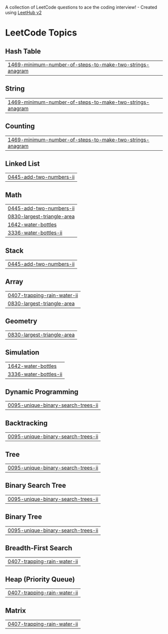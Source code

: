 A collection of LeetCode questions to ace the coding interview! - Created using [LeetHub v2](https://github.com/arunbhardwaj/LeetHub-2.0)
<!---LeetCode Topics Start-->
# LeetCode Topics
## Hash Table
|  |
| ------- |
| [1469-minimum-number-of-steps-to-make-two-strings-anagram](https://github.com/aniket-adhav/LeetCode-Practice/tree/master/1469-minimum-number-of-steps-to-make-two-strings-anagram) |
## String
|  |
| ------- |
| [1469-minimum-number-of-steps-to-make-two-strings-anagram](https://github.com/aniket-adhav/LeetCode-Practice/tree/master/1469-minimum-number-of-steps-to-make-two-strings-anagram) |
## Counting
|  |
| ------- |
| [1469-minimum-number-of-steps-to-make-two-strings-anagram](https://github.com/aniket-adhav/LeetCode-Practice/tree/master/1469-minimum-number-of-steps-to-make-two-strings-anagram) |
## Linked List
|  |
| ------- |
| [0445-add-two-numbers-ii](https://github.com/aniket-adhav/LeetCode-Practice/tree/master/0445-add-two-numbers-ii) |
## Math
|  |
| ------- |
| [0445-add-two-numbers-ii](https://github.com/aniket-adhav/LeetCode-Practice/tree/master/0445-add-two-numbers-ii) |
| [0830-largest-triangle-area](https://github.com/aniket-adhav/LeetCode-Practice/tree/master/0830-largest-triangle-area) |
| [1642-water-bottles](https://github.com/aniket-adhav/LeetCode-Practice/tree/master/1642-water-bottles) |
| [3336-water-bottles-ii](https://github.com/aniket-adhav/LeetCode-Practice/tree/master/3336-water-bottles-ii) |
## Stack
|  |
| ------- |
| [0445-add-two-numbers-ii](https://github.com/aniket-adhav/LeetCode-Practice/tree/master/0445-add-two-numbers-ii) |
## Array
|  |
| ------- |
| [0407-trapping-rain-water-ii](https://github.com/aniket-adhav/LeetCode-Practice/tree/master/0407-trapping-rain-water-ii) |
| [0830-largest-triangle-area](https://github.com/aniket-adhav/LeetCode-Practice/tree/master/0830-largest-triangle-area) |
## Geometry
|  |
| ------- |
| [0830-largest-triangle-area](https://github.com/aniket-adhav/LeetCode-Practice/tree/master/0830-largest-triangle-area) |
## Simulation
|  |
| ------- |
| [1642-water-bottles](https://github.com/aniket-adhav/LeetCode-Practice/tree/master/1642-water-bottles) |
| [3336-water-bottles-ii](https://github.com/aniket-adhav/LeetCode-Practice/tree/master/3336-water-bottles-ii) |
## Dynamic Programming
|  |
| ------- |
| [0095-unique-binary-search-trees-ii](https://github.com/aniket-adhav/LeetCode-Practice/tree/master/0095-unique-binary-search-trees-ii) |
## Backtracking
|  |
| ------- |
| [0095-unique-binary-search-trees-ii](https://github.com/aniket-adhav/LeetCode-Practice/tree/master/0095-unique-binary-search-trees-ii) |
## Tree
|  |
| ------- |
| [0095-unique-binary-search-trees-ii](https://github.com/aniket-adhav/LeetCode-Practice/tree/master/0095-unique-binary-search-trees-ii) |
## Binary Search Tree
|  |
| ------- |
| [0095-unique-binary-search-trees-ii](https://github.com/aniket-adhav/LeetCode-Practice/tree/master/0095-unique-binary-search-trees-ii) |
## Binary Tree
|  |
| ------- |
| [0095-unique-binary-search-trees-ii](https://github.com/aniket-adhav/LeetCode-Practice/tree/master/0095-unique-binary-search-trees-ii) |
## Breadth-First Search
|  |
| ------- |
| [0407-trapping-rain-water-ii](https://github.com/aniket-adhav/LeetCode-Practice/tree/master/0407-trapping-rain-water-ii) |
## Heap (Priority Queue)
|  |
| ------- |
| [0407-trapping-rain-water-ii](https://github.com/aniket-adhav/LeetCode-Practice/tree/master/0407-trapping-rain-water-ii) |
## Matrix
|  |
| ------- |
| [0407-trapping-rain-water-ii](https://github.com/aniket-adhav/LeetCode-Practice/tree/master/0407-trapping-rain-water-ii) |
<!---LeetCode Topics End-->